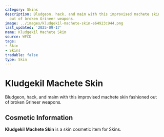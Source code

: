 ```yaml
---
category: Skins
description: Bludgeon, hack, and maim with this improvised machete skin fashioned
  out of broken Grineer weapons.
image: ../images/kludgekil-machete-skin-e64923c944.png
last_updated: '2025-09-17'
name: Kludgekil Machete Skin
source: WFCD
tags:
- Skin
- Skins
tradable: false
type: Skin
---
```


# Kludgekil Machete Skin

Bludgeon, hack, and maim with this improvised machete skin fashioned out of broken Grineer weapons.

## Cosmetic Information

**Kludgekil Machete Skin** is a skin cosmetic item for Skins.

